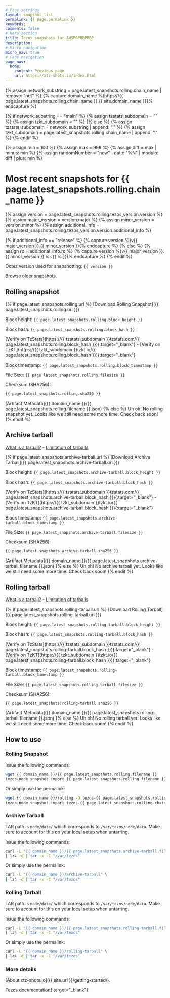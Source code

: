 ```yaml
---
# Page settings
layout: snapshot_list
permalink: {{ page.permalink }}
keywords:
comments: false
# Hero section
title: Tezos snapshots for AWSPRPRPPRRP
description:
# Micro navigation
micro_nav: true
# Page navigation
page_nav:
  home:
    content: Previous page
    url: https://xtz-shots.io/index.html
---
```


{% assign network_substring = page.latest_snapshots.rolling.chain_name | remove: "net" %}
{% capture domain_name %}https://{{ page.latest_snapshots.rolling.chain_name }}.{{ site.domain_name }}{% endcapture %}

{% if network_substring == "main" %}
  {% assign tzstats_subdomain = "" %}
  {% assign tzkt_subdomain = "" %}
{% else %}
  {% assign tzstats_subdomain = network_substring | append: "." %}
  {% assign tzkt_subdomain = page.latest_snapshots.rolling.chain_name | append: "." %}
{% endif %}

{% assign min = 100 %}
{% assign max = 999 %}
{% assign diff = max | minus: min %}
{% assign randomNumber = "now" | date: "%N" | modulo: diff | plus: min %}

# Most recent snapshots for {{ page.latest_snapshots.rolling.chain_name }}

{% assign version = page.latest_snapshots.rolling.tezos_version.version %}
{% assign major_version = version.major %}
{% assign minor_version = version.minor %}
{% assign additional_info = page.latest_snapshots.rolling.tezos_version.version.additional_info %}

{% if additional_info == "release" %}
  {% capture version %}v{{ major_version }}.{{ minor_version }}{% endcapture %}
{% else %}
  {% assign rc = additional_info.rc %}
  {% capture version %}v{{ major_version }}.{{ minor_version }} rc~{{ rc }}{% endcapture %}
{% endif %}

Octez version used for snapshotting: `{{ version }}`

[Browse older snapshots](/{{page.latest_snapshots.rolling.chain_name}}/list.html).

## Rolling snapshot

{% if page.latest_snapshots.rolling.url %}
[Download Rolling Snapshot]({{ page.latest_snapshots.rolling.url }})

Block height: `{{ page.latest_snapshots.rolling.block_height }}`

Block hash: `{{ page.latest_snapshots.rolling.block_hash }}`

[Verify on TzStats](https://{{ tzstats_subdomain }}tzstats.com/{{ page.latest_snapshots.rolling.block_hash }}){:target="\_blank"} - [Verify on TzKT](https://{{ tzkt_subdomain }}tzkt.io/{{ page.latest_snapshots.rolling.block_hash }}){:target="\_blank"}

Block timestamp: `{{ page.latest_snapshots.rolling.block_timestamp }}`

File Size: `{{ page.latest_snapshots.rolling.filesize }}`

Checksum (SHA256):

```
{{ page.latest_snapshots.rolling.sha256 }}
```

[Artifact Metadata]({{ domain_name }}/{{ page.latest_snapshots.rolling.filename }}.json)
{% else %}
Uh oh! No rolling snapshot yet. Looks like we still need some more time. Check back soon!
{% endif %}

## Archive tarball

[What is a tarball?](https://xtz-shots.io/getting-started/#what-is-a-tarball-) - [Limitation of tarballs](https://xtz-shots.io/getting-started/#caveats)

{% if page.latest_snapshots.archive-tarball.url %}
[Download Archive Tarball]({{ page.latest_snapshots.archive-tarball.url }})

Block height: `{{ page.latest_snapshots.archive-tarball.block_height }}`

Block hash: `{{ page.latest_snapshots.archive-tarball.block_hash }}`

[Verify on TzStats](https://{{ tzstats_subdomain }}tzstats.com/{{ page.latest_snapshots.archive-tarball.block_hash }}){:target="\_blank"} - [Verify on TzKT](https://{{ tzkt_subdomain }}tzkt.io/{{ page.latest_snapshots.archive-tarball.block_hash }}){:target="\_blank"}

Block timestamp: `{{ page.latest_snapshots.archive-tarball.block_timestamp }}`

File Size: `{{ page.latest_snapshots.archive-tarball.filesize }}`

Checksum (SHA256):

```
{{ page.latest_snapshots.archive-tarball.sha256 }}
```

[Artifact Metadata]({{ domain_name }}/{{ page.latest_snapshots.archive-tarball.filename }}.json)
{% else %}
Uh oh! No archive tarball yet. Looks like we still need some more time. Check back soon!
{% endif %}

## Rolling tarball

[What is a tarball?](https://xtz-shots.io/getting-started/#what-is-a-tarball-) - [Limitation of tarballs](https://xtz-shots.io/getting-started/#caveats)

{% if page.latest_snapshots.rolling-tarball.url %}
[Download Rolling Tarball]({{ page.latest_snapshots.rolling-tarball.url }})

Block height: `{{ page.latest_snapshots.rolling-tarball.block_height }}`

Block hash: `{{ page.latest_snapshots.rolling-tarball.block_hash }}`

[Verify on TzStats](https://{{ tzstats_subdomain }}tzstats.com/{{ page.latest_snapshots.rolling-tarball.block_hash }}){:target="\_blank"} - [Verify on TzKT](https://{{ tzkt_subdomain }}tzkt.io/{{ page.latest_snapshots.rolling-tarball.block_hash }}){:target="\_blank"}

Block timestamp: `{{ page.latest_snapshots.rolling-tarball.block_timestamp }}`

File Size: `{{ page.latest_snapshots.rolling-tarball.filesize }}`

Checksum (SHA256):

```
{{ page.latest_snapshots.rolling-tarball.sha256 }}
```

[Artifact Metadata]({{ domain_name }}/{{ page.latest_snapshots.rolling-tarball.filename }}.json)
{% else %}
Uh oh! No rolling tarball yet. Looks like we still need some more time. Check back soon!
{% endif %}

## How to use

### Rolling Snapshot

Issue the following commands:

```bash
wget {{ domain_name }}/{{ page.latest_snapshots.rolling.filename }}
tezos-node snapshot import {{ page.latest_snapshots.rolling.filename }} --block {{ page.latest_snapshots.rolling.block_hash }}
```

Or simply use the permalink:

```bash
wget {{ domain_name }}/rolling -O tezos-{{ page.latest_snapshots.rolling.chain_name }}.rolling
tezos-node snapshot import tezos-{{ page.latest_snapshots.rolling.chain_name }}.rolling --block {{ page.latest_snapshots.rolling.block_hash }}
```

### Archive Tarball

TAR path is `node/data/` which corresponds to `/var/tezos/node/data`. Make sure to account for this on your local setup when untarring.

Issue the following commands:

```bash
curl -L "{{ domain_name }}/{{ page.latest_snapshots.archive-tarball.filename }}" \
| lz4 -d | tar -x -C "/var/tezos"
```

Or simply use the permalink:

```bash
curl -L "{{ domain_name }}/archive-tarball" \
| lz4 -d | tar -x -C "/var/tezos"
```

### Rolling Tarball

TAR path is `node/data/` which corresponds to `/var/tezos/node/data`. Make sure to account for this on your local setup when untarring.

Issue the following commands:

```bash
curl -L "{{ domain_name }}/{{ page.latest_snapshots.rolling-tarball.filename }}" \
| lz4 -d | tar -x -C "/var/tezos"
```

Or simply use the permalink:

```bash
curl -L "{{ domain_name }}/rolling-tarball" \
| lz4 -d | tar -x -C "/var/tezos"
```

### More details

[About xtz-shots.io]({{ site.url }}/getting-started/).

[Tezos documentation](https://tezos.gitlab.io/user/snapshots.html){:target="\_blank"}.

